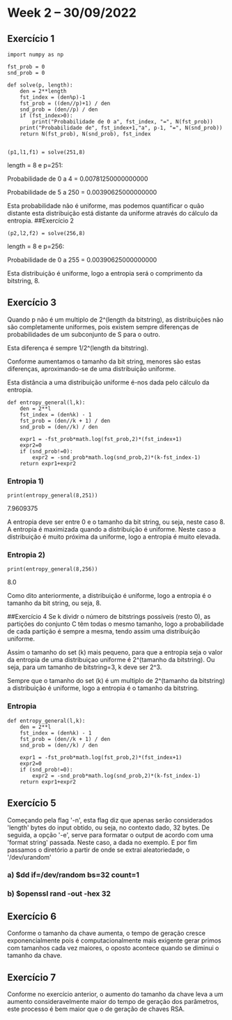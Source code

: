 # Week 2 – 30/09/2022
## Exercício 1
```
import numpy as np

fst_prob = 0
snd_prob = 0

def solve(p, length):
    den = 2**length
    fst_index = (den%p)-1
    fst_prob = ((den//p)+1) / den
    snd_prob = (den//p) / den
    if (fst_index>0):
        print("Probabilidade de 0 a", fst_index, "=", N(fst_prob))
    print("Probabilidade de", fst_index+1,"a", p-1, "=", N(snd_prob))
    return N(fst_prob), N(snd_prob), fst_index
    
```

```
(p1,l1,f1) = solve(251,8)
```
length = 8 e p=251:

Probabilidade de 0 a 4 = 0.00781250000000000

Probabilidade de 5 a 250 = 0.00390625000000000

Esta probabilidade não é uniforme, mas podemos quantificar o quão distante esta distribuição está distante da uniforme através do cálculo da entropia.
##Exercício 2

```
(p2,l2,f2) = solve(256,8)
```
length = 8 e p=256:

Probabilidade de 0 a 255 = 0.00390625000000000

Esta distribuição é uniforme, logo a entropia será o comprimento da bitstring, 8.

## Exercício 3
Quando p não é um multiplo de 2^(length da bitstring), as distribuições não são completamente uniformes, pois existem sempre diferenças de probabilidades de um subconjunto de S para o outro.

Esta diferença é sempre 1/2^(length da bitstring).

Conforme aumentamos o tamanho da bit string, menores são estas diferenças, aproximando-se de uma distribuição uniforme.

Esta distância a uma distribuição uniforme é-nos dada pelo cálculo da entropia.

```
def entropy_general(l,k):
    den = 2**l
    fst_index = (den%k) - 1
    fst_prob = (den//k + 1) / den
    snd_prob = (den//k) / den 
    
    expr1 = -fst_prob*math.log(fst_prob,2)*(fst_index+1)
    expr2=0
    if (snd_prob!=0):
        expr2 = -snd_prob*math.log(snd_prob,2)*(k-fst_index-1)
    return expr1+expr2   
```



### Entropia 1)
```
print(entropy_general(8,251))
```
7.9609375

A entropia deve ser entre 0 e o tamanho da bit string, ou seja, neste caso 8. A entropia é maximizada quando a distribuição é uniforme. Neste caso a distribuição é muito próxima da uniforme, logo a entropia é muito elevada.



### Entropia 2)
```
print(entropy_general(8,256))
```
8.0

Como dito anteriormente, a distribuição é uniforme, logo a entropia é o tamanho da bit string, ou seja, 8.

##Exercício 4
Se k dividr o número de bitstrings possíveis (resto 0), as partições do conjunto C têm todas o mesmo tamanho, logo a probabilidade de cada partição é sempre a mesma, tendo assim uma distribuição uniforme.

Assim o tamanho do set (k) mais pequeno, para que a entropia seja o valor da entropia de uma distribuiçao uniforme é 2^(tamanho da bitstring).
Ou seja, para um tamanho de bitstring=3, k deve ser 2^3.

Sempre que o tamanho do set (k) é um multiplo de 2^(tamanho da bitstring) a distribuição é uniforme, logo a entropia é o tamanho da bitstring.

### Entropia
```
def entropy_general(l,k):
    den = 2**l
    fst_index = (den%k) - 1
    fst_prob = (den//k + 1) / den
    snd_prob = (den//k) / den 
    
    expr1 = -fst_prob*math.log(fst_prob,2)*(fst_index+1)
    expr2=0
    if (snd_prob!=0):
        expr2 = -snd_prob*math.log(snd_prob,2)*(k-fst_index-1)
    return expr1+expr2   
```

## Exercício 5
Começando pela flag '-n', esta flag diz que apenas serão considerados 'length' bytes do input obtido, ou seja, no contexto dado, 32 bytes. De seguida, a opção '-e', serve para formatar o output de acordo com uma 'format string' passada. Neste caso, a dada no exemplo. E por fim passamos o diretório a partir de onde se extrai aleatoriedade, o '/dev/urandom'

### a) $dd if=/dev/random bs=32 count=1
### b) $openssl rand -out -hex 32

## Exercício 6
Conforme o tamanho da chave aumenta, o tempo de geração cresce exponencialmente pois é computacionalmente mais exigente gerar primos com tamanhos cada vez maiores, o oposto acontece quando se diminui o tamanho da chave.

## Exercício 7
Conforme no exercício anterior, o aumento do tamanho da chave leva a um aumento consideravelmente maior do tempo de geração dos parâmetros, este processo é bem maior que o de geração de chaves RSA.

